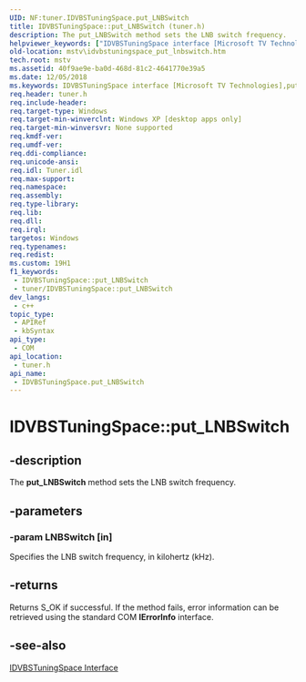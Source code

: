 ```yaml
---
UID: NF:tuner.IDVBSTuningSpace.put_LNBSwitch
title: IDVBSTuningSpace::put_LNBSwitch (tuner.h)
description: The put_LNBSwitch method sets the LNB switch frequency.
helpviewer_keywords: ["IDVBSTuningSpace interface [Microsoft TV Technologies]","put_LNBSwitch method","IDVBSTuningSpace.put_LNBSwitch","IDVBSTuningSpace::put_LNBSwitch","IDVBSTuningSpaceput_LNBSwitch","mstv.idvbstuningspace_put_lnbswitch","put_LNBSwitch","put_LNBSwitch method [Microsoft TV Technologies]","put_LNBSwitch method [Microsoft TV Technologies]","IDVBSTuningSpace interface","tuner/IDVBSTuningSpace::put_LNBSwitch"]
old-location: mstv\idvbstuningspace_put_lnbswitch.htm
tech.root: mstv
ms.assetid: 40f9ae9e-ba0d-468d-81c2-4641770e39a5
ms.date: 12/05/2018
ms.keywords: IDVBSTuningSpace interface [Microsoft TV Technologies],put_LNBSwitch method, IDVBSTuningSpace.put_LNBSwitch, IDVBSTuningSpace::put_LNBSwitch, IDVBSTuningSpaceput_LNBSwitch, mstv.idvbstuningspace_put_lnbswitch, put_LNBSwitch, put_LNBSwitch method [Microsoft TV Technologies], put_LNBSwitch method [Microsoft TV Technologies],IDVBSTuningSpace interface, tuner/IDVBSTuningSpace::put_LNBSwitch
req.header: tuner.h
req.include-header: 
req.target-type: Windows
req.target-min-winverclnt: Windows XP [desktop apps only]
req.target-min-winversvr: None supported
req.kmdf-ver: 
req.umdf-ver: 
req.ddi-compliance: 
req.unicode-ansi: 
req.idl: Tuner.idl
req.max-support: 
req.namespace: 
req.assembly: 
req.type-library: 
req.lib: 
req.dll: 
req.irql: 
targetos: Windows
req.typenames: 
req.redist: 
ms.custom: 19H1
f1_keywords:
 - IDVBSTuningSpace::put_LNBSwitch
 - tuner/IDVBSTuningSpace::put_LNBSwitch
dev_langs:
 - c++
topic_type:
 - APIRef
 - kbSyntax
api_type:
 - COM
api_location:
 - tuner.h
api_name:
 - IDVBSTuningSpace.put_LNBSwitch
---
```


# IDVBSTuningSpace::put_LNBSwitch


## -description

The <b>put_LNBSwitch</b> method sets the LNB switch frequency.

## -parameters

### -param LNBSwitch [in]

Specifies the LNB switch frequency, in kilohertz (kHz).

## -returns

Returns S_OK if successful. If the method fails, error information can be retrieved using the standard COM <b>IErrorInfo</b> interface.

## -see-also

<a href="https://docs.microsoft.com/previous-versions/windows/desktop/api/tuner/nn-tuner-idvbstuningspace">IDVBSTuningSpace Interface</a>

